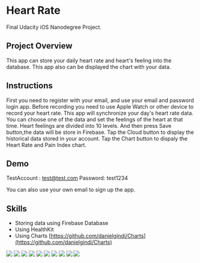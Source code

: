 # Heart Rate
Final Udacity iOS Nanodegree Project.

## Project Overview
This app can store your daily heart rate and heart's feeling into the database. This app also can be displayed  the chart with your data.

## Instructions
First you need to register with your email, and use your email and password login app.
Before recording you need to use Apple Watch or other device to record your heart rate. This app will synchronize your day's heart rate data.
You can choose one of the data and set the feelings of the heart at that time. Heart feelings are divided into 10 levels. And then press Save button,the data will be store in Firebase.
Tap the Cloud button to display the historical data stored in your account.
Tap the Chart button to dispaly the Heart Rate and Pain Index chart.

## Demo

TestAccount : test@test.com
Password: test1234

You can also use your own email to sign up the app.


## Skills
* Storing data using Firebase Database
* Using HealthKit
* Using Charts [https://github.com/danielgindi/Charts](https://github.com/danielgindi/Charts)


![](https://github.com/gsaneryeeb/HeartGuard/blob/master/ScreenShot/1.png)
![](https://github.com/gsaneryeeb/HeartGuard/blob/master/ScreenShot/2.png)
![](https://github.com/gsaneryeeb/HeartGuard/blob/master/ScreenShot/3.png)
![](https://github.com/gsaneryeeb/HeartGuard/blob/master/ScreenShot/4.png)
![](https://github.com/gsaneryeeb/HeartGuard/blob/master/ScreenShot/5.png)
![](https://github.com/gsaneryeeb/HeartGuard/blob/master/ScreenShot/6.png)
![](https://github.com/gsaneryeeb/HeartGuard/blob/master/ScreenShot/7.png)
![](https://github.com/gsaneryeeb/HeartGuard/blob/master/ScreenShot/8.png)
![](https://github.com/gsaneryeeb/HeartGuard/blob/master/ScreenShot/9.png)
![](https://github.com/gsaneryeeb/HeartGuard/blob/master/ScreenShot/10.png)

